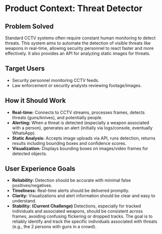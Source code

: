 # Product Context: Threat Detector

## Problem Solved
Standard CCTV systems often require constant human monitoring to detect threats. This system aims to automate the detection of visible threats like weapons in real-time, allowing security personnel to react faster and more effectively. It also provides an API for analyzing static images for threats.

## Target Users
- Security personnel monitoring CCTV feeds.
- Law enforcement or security analysts reviewing footage/images.

## How it Should Work
- **Real-time:** Connects to CCTV streams, processes frames, detects threats (guns/knives), and potentially people.
- **Alerting:** When a threat is detected (especially a weapon associated with a person), generates an alert (initially via logs/console, eventually WhatsApp).
- **Static Analysis:** Accepts image uploads via API, runs detection, returns results including bounding boxes and confidence scores.
- **Visualization:** Displays bounding boxes on images/video frames for detected objects.

## User Experience Goals
- **Reliability:** Detection should be accurate with minimal false positives/negatives.
- **Timeliness:** Real-time alerts should be delivered promptly.
- **Clarity:** Visualizations and alert information should be clear and easy to understand.
- **Stability:** **(Current Challenge)** Detections, especially for tracked individuals and associated weapons, should be consistent across frames, avoiding confusing flickering or dropped tracks. The goal is to reliably identify and track the specific individuals associated with threats (e.g., the 2 persons with guns in a crowd). 